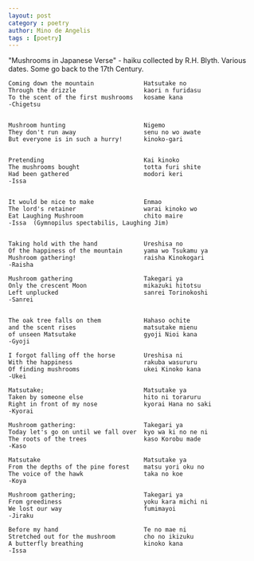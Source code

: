 ```yaml
---
layout: post
category : poetry
author: Mino de Angelis
tags : [poetry]
---
```


"Mushrooms in Japanese Verse" - haiku collected by R.H. Blyth. Various dates. Some go back to the 17th Century.

    Coming down the mountain              Hatsutake no
    Through the drizzle                   kaori n furidasu
    To the scent of the first mushrooms   kosame kana
    -Chigetsu


    Mushroom hunting                      Nigemo
    They don't run away                   senu no wo awate
    But everyone is in such a hurry!      kinoko-gari


    Pretending                            Kai kinoko
    The mushrooms bought                  totta furi shite
    Had been gathered                     modori keri           
    -Issa


    It would be nice to make              Enmao
    The lord's retainer                   warai kinoko wo
    Eat Laughing Mushroom                 chito maire           
    -Issa  (Gymnopilus spectabilis, Laughing Jim)

  
    Taking hold with the hand             Ureshisa no
    Of the happiness of the mountain      yama wo Tsukamu ya
    Mushroom gathering!                   raisha Kinokogari     
    -Raisha

    Mushroom gathering                    Takegari ya
    Only the crescent Moon                mikazuki hitotsu
    Left unplucked                        sanrei Torinokoshi    
    -Sanrei

  
    The oak tree falls on them            Hahaso ochite
    and the scent rises                   matsutake mienu
    of unseen Matsutake                   gyoji Nioi kana       
    -Gyoji

    I forgot falling off the horse        Ureshisa ni
    With the happiness                    rakuba wasururu
    Of finding mushrooms                  ukei Kinoko kana
    -Ukei

    Matsutake;                            Matsutake ya
    Taken by someone else                 hito ni toraruru
    Right in front of my nose             kyorai Hana no saki
    -Kyorai

    Mushroom gathering:                   Takegari ya
    Today let's go on until we fall over  kyo wa ki no ne ni
    The roots of the trees                kaso Korobu made      
    -Kaso

    Matsutake                             Matsutake ya 
    From the depths of the pine forest    matsu yori oku no
    The voice of the hawk                 taka no koe         
    -Koya

    Mushroom gathering;                   Takegari ya
    From greediness                       yoku kara michi ni
    We lost our way                       fumimayoi             
    -Jiraku

    Before my hand                        Te no mae ni
    Stretched out for the mushroom        cho no ikizuku
    A butterfly breathing                 kinoko kana           
    -Issa
